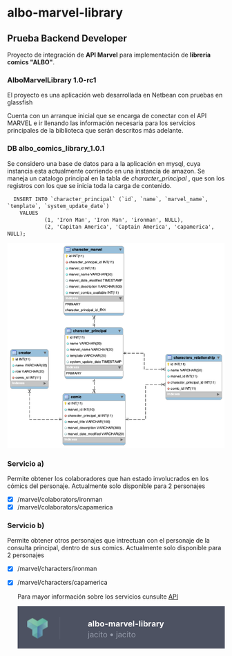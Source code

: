 # albo-marvel-library
## Prueba Backend Developer

Proyecto de integración de **API Marvel** para implementación de **librería comics "ALBO"**.

### AlboMarvelLibrary 1.0-rc1
  El proyecto es una aplicación web desarrollada en Netbean con pruebas en glassfish

  Cuenta con un arranque inicial que se encarga de conectar con el API MARVEL e ir llenando las información necesaria para los servicios principales de la biblioteca que serán descritos más adelante.

### DB **albo_comics_library_1.0.1**
  Se considero una base de datos para a la aplicación en mysql, cuya instancia esta actualmente corriendo en una instancia de amazon.
  Se maneja un catalogo principal en la tabla de *character_principal* , que son los registros con los que se inicia toda la carga de contenido.
  
  ```
    INSERT INTO `character_principal` (`id`, `name`, `marvel_name`, `template`, `system_update_date`)
      VALUES
	          (1, 'Iron Man', 'Iron Man', 'ironman', NULL),
	          (2, 'Capitan America', 'Captain America', 'capamerica', NULL);
   ```

  

![ER](https://raw.githubusercontent.com/jacito/albo-marvel-library/main/albo_comics_library.png)


### Servicio a)
  Permite obtener los colaboradores que han estado involucrados en los cómics del personaje.
  Actualmente solo disponible para 2 personajes
- [x] /marvel/colaborators/ironman
- [x] /marvel/colaborators/capamerica
  
### Servicio b)
  Permite obtener otros personajes que intrectuan con el personaje de la consulta principal, dentro de sus comics. 
  Actualmente solo disponible para 2 personajes
- [x] /marvel/characters/ironman
- [x] /marvel/characters/capamerica
  
  Para mayor información sobre los servicios cunsulte [API](https://jacito.docs.apiary.io/#)
  
  ![APIary](https://raw.githubusercontent.com/jacito/albo-marvel-library/main/Captura%20de%20Pantalla%202021-07-21%20a%20la(s)%2012.43.15.png)

  

  

